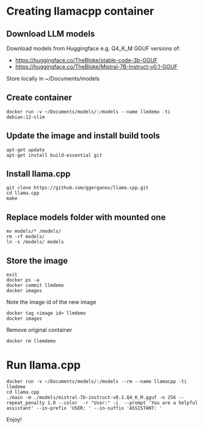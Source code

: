 # Creating llamacpp container

## Download LLM models
Download models from Huggingface e.g. Q4_K_M GGUF versions of:

* https://huggingface.co/TheBloke/stable-code-3b-GGUF
* https://huggingface.co/TheBloke/Mistral-7B-Instruct-v0.1-GGUF

Store locally in ~/Documents/models

## Create container
```
docker run -v ~/Documents/models/:/models --name llmdemo -ti debian:12-slim
```
## Update the image and install build tools
```
apt-get update
apt-get install build-essential git
```
## Install llama.cpp
```
git clone https://github.com/ggerganov/llama.cpp.git
cd llama.cpp
make
```
## Replace models folder with mounted one
```
mv models/* /models/
rm -rf models/
ln -s /models/ models
```
## Store the image
```
exit
docker ps -a
docker commit llmdemo
docker images
```
Note the image id of the new image
```
docker tag <image id> llmdemo
docker images
```
Remove original container
```
docker rm llemdemo
```

# Run llama.cpp
```
docker run -v ~/Documents/models/:/models --rm --name llamacpp -ti llmdemo
cd llama.cpp
./main -m ./models/mistral-7b-instruct-v0.1.Q4_K_M.gguf -n 256 --repeat_penalty 1.0 --color  -r "User:" -i  --prompt 'You are a helpful assistant' --in-prefix 'USER: ' --in-suffix 'ASSISTANT: '
```
Enjoy!
